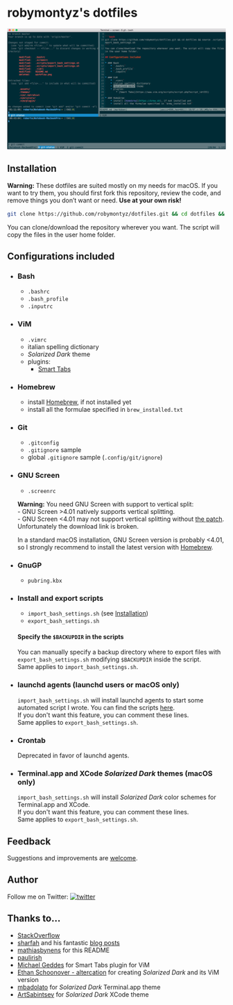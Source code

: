 # robymontyz's dotfiles

![Screenshot of my shell prompt and workflow using GNU Screen](.assets/workflow.png)

## Installation

**Warning:** These dotfiles are suited mostly on my needs for macOS. If you want to try them, you should first fork this repository, review the code, and remove things you don’t want or need. **Use at your own risk!**

```bash
git clone https://github.com/robymontyz/dotfiles.git && cd dotfiles && source .scripts/import_bash_settings.sh
```
You can clone/download the repository wherever you want. The script will copy the files in the user home folder.

## Configurations included

* ### Bash
	* `.bashrc`
	* `.bash_profile`
	* `.inputrc`

* ### ViM
	* `.vimrc`
	* italian spelling dictionary
	* *Solarized Dark* theme
	* plugins:
		- [Smart Tabs](https://www.vim.org/scripts/script.php?script_id=231)

* ### Homebrew
	* install [Homebrew](https://brew.sh), if not installed yet
	* install all the formulae specified in `brew_installed.txt`

* ### Git
	* `.gitconfig`
	* `.gitignore` sample
	* global `.gitignore` sample (`.config/git/ignore`)

* ### GNU Screen
	* `.screenrc`

	**Warning:** You need GNU Screen with support to vertical split:  
		- GNU Screen >4.01 natively supports vertical splitting.  
		- GNU Screen <4.01 may not support vertical splitting without [the patch](http://fungi.yuggoth.org/vsp4s/). Unfortunately the download link is broken.

	In a standard macOS installation, GNU Screen version is probably <4.01, so I strongly recommend to install the latest version with [Homebrew](https://brew.sh).

* ### GnuGP
	* `pubring.kbx`

* ### Install and export scripts
	* `import_bash_settings.sh` (see [Installation](#installation))
	* `export_bash_settings.sh`

	#### Specify the `$BACKUPDIR` in the scripts
	You can manually specify a backup directory where to export files with `export_bash_settings.sh` modifying `$BACKUPDIR` inside the script.  
	Same applies to `import_bash_settings.sh`.

* ### launchd agents (launchd users or macOS only)
	`import_bash_settings.sh` will install launchd agents to start some automated script I wrote. You can find the scripts [here](https://github.com/robymontyz).  
	If you don't want this feature, you can comment these lines.  
	Same applies to `export_bash_settings.sh`.

* ### Crontab
	Deprecated in favor of launchd agents.

* ### Terminal.app and XCode *Solarized Dark* themes (macOS only)
	`import_bash_settings.sh` will install *Solarized Dark* color schemes for Terminal.app and XCode.  
	If you don't want this feature, you can comment these lines.  
	Same applies to `export_bash_settings.sh`.

## Feedback

Suggestions and improvements are [welcome](https://github.com/robymontyz/dotfiles/issues).

## Author

 Follow me on Twitter: [![twitter](https://img.shields.io/twitter/follow/espadrine.svg?style=social&label=@robymontyz)](https://twitter.com/robymontyz)

## Thanks to…

* [StackOverflow](https://stackoverflow.com)
* [sharfah](https://github.com/sharfah/dotfiles) and his fantastic [blog posts](http://fahdshariff.blogspot.it/2011/03/my-bash-profile-part-i.html)
* [mathiasbynens](https://github.com/mathiasbynens/dotfiles) for this README
* [paulirish](https://github.com/paulirish/dotfiles)
* [Michael Geddes](https://www.vim.org/scripts/script.php?script_id=231) for Smart Tabs plugin for ViM
* [Ethan Schoonover - altercation](https://github.com/altercation/vim-colors-solarized) for creating *Solarized Dark* and its ViM version
* [mbadolato](https://github.com/mbadolato/iTerm2-Color-Schemes) for *Solarized Dark* Terminal.app theme
* [ArtSabintsev](https://github.com/ArtSabintsev/Solarized-Dark-for-Xcode) for *Solarized Dark* XCode theme
